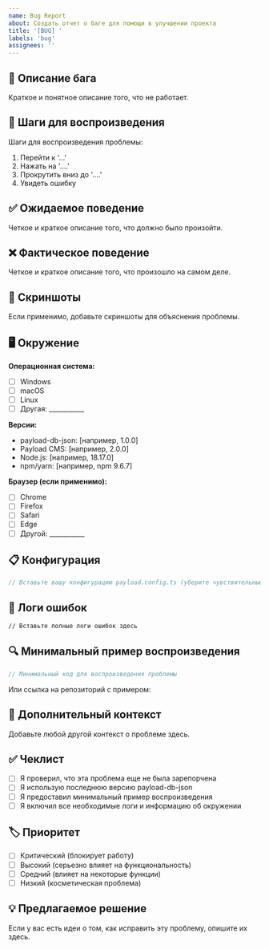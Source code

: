 ```yaml
---
name: Bug Report
about: Создать отчет о баге для помощи в улучшении проекта
title: '[BUG] '
labels: 'bug'
assignees: ''
---
```


## 🐛 Описание бага
Краткое и понятное описание того, что не работает.

## 🔄 Шаги для воспроизведения
Шаги для воспроизведения проблемы:
1. Перейти к '...'
2. Нажать на '....'
3. Прокрутить вниз до '....'
4. Увидеть ошибку

## ✅ Ожидаемое поведение
Четкое и краткое описание того, что должно было произойти.

## ❌ Фактическое поведение
Четкое и краткое описание того, что произошло на самом деле.

## 📸 Скриншоты
Если применимо, добавьте скриншоты для объяснения проблемы.

## 🖥️ Окружение
**Операционная система:**
- [ ] Windows
- [ ] macOS
- [ ] Linux
- [ ] Другая: ___________

**Версии:**
- payload-db-json: [например, 1.0.0]
- Payload CMS: [например, 2.0.0]
- Node.js: [например, 18.17.0]
- npm/yarn: [например, npm 9.6.7]

**Браузер (если применимо):**
- [ ] Chrome
- [ ] Firefox
- [ ] Safari
- [ ] Edge
- [ ] Другой: ___________

## 📋 Конфигурация
```typescript
// Вставьте вашу конфигурацию payload.config.ts (уберите чувствительные данные)
```

## 📝 Логи ошибок
```
// Вставьте полные логи ошибок здесь
```

## 🔍 Минимальный пример воспроизведения
```typescript
// Минимальный код для воспроизведения проблемы
```

Или ссылка на репозиторий с примером: 

## 🤔 Дополнительный контекст
Добавьте любой другой контекст о проблеме здесь.

## ✅ Чеклист
- [ ] Я проверил, что эта проблема еще не была зарепорчена
- [ ] Я использую последнюю версию payload-db-json
- [ ] Я предоставил минимальный пример воспроизведения
- [ ] Я включил все необходимые логи и информацию об окружении

## 🏷️ Приоритет
- [ ] Критический (блокирует работу)
- [ ] Высокий (серьезно влияет на функциональность)
- [ ] Средний (влияет на некоторые функции)
- [ ] Низкий (косметическая проблема)

## 💡 Предлагаемое решение
Если у вас есть идеи о том, как исправить эту проблему, опишите их здесь.
